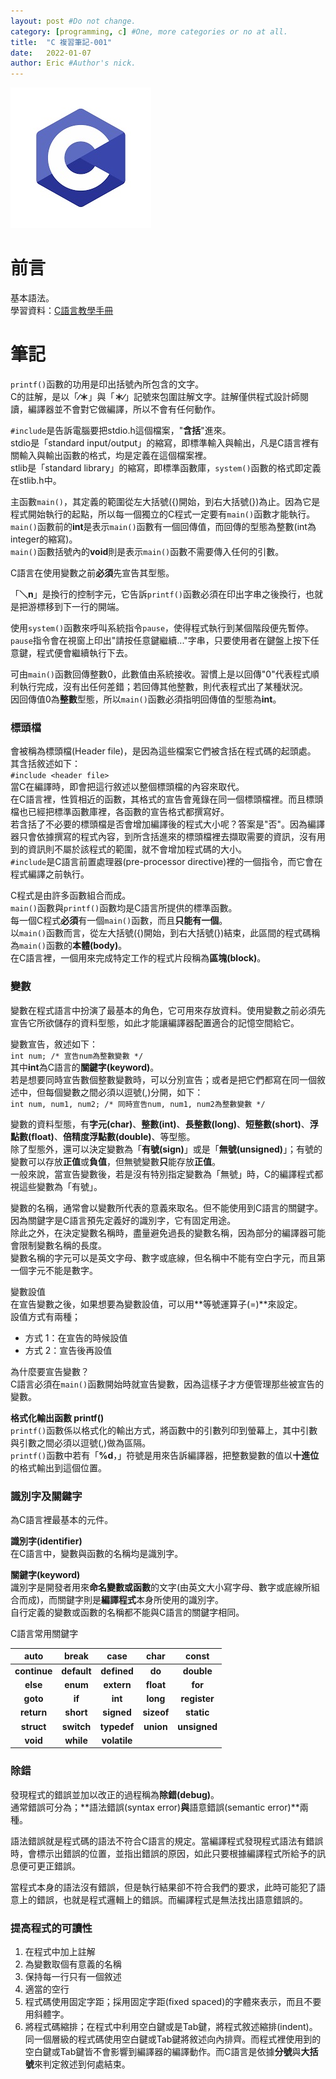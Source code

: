 ```yaml
---
layout: post #Do not change.
category: [programming, c] #One, more categories or no at all.
title:  "C 複習筆記-001"
date:   2022-01-07
author: Eric #Author's nick.
---
```


<a href="/assets/img/posts/clogo.jpg" data-lity class="sx-center">
  <img src="/assets/img/posts/clogo_thumb.jpg"/>
</a>

# 前言 #
基本語法。  
學習資料：[C語言教學手冊](https://www.books.com.tw/products/0010360466 "Title")

# 筆記 #
`printf()`函數的功用是印出括號內所包含的文字。  
C的註解，是以「**∕＊**」與「**＊∕**」記號來包圍註解文字。註解僅供程式設計師閱讀，編譯器並不會對它做編譯，所以不會有任何動作。  

`#include`是告訴電腦要把stdio.h這個檔案，"**含括**"進來。  
stdio是「standard input/output」的縮寫，即標準輸入與輸出，凡是C語言裡有關輸入與輸出函數的格式，均是定義在這個檔案裡。  
stlib是「standard library」的縮寫，即標準函數庫，`system()`函數的格式即定義在stlib.h中。  

主函數`main()`，其定義的範圍從左大括號({)開始，到右大括號(})為止。因為它是程式開始執行的起點，所以每一個獨立的C程式一定要有`main()`函數才能執行。  
`main()`函數前的**int**是表示`main()`函數有一個回傳值，而回傳的型態為整數(int為integer的縮寫)。  
`main()`函數括號內的**void**則是表示`main()`函數不需要傳入任何的引數。  

C語言在使用變數之前**必須**先宣告其型態。  

「**＼n**」是換行的控制字元，它告訴`printf()`函數必須在印出字串之後換行，也就是把游標移到下一行的開端。  

使用`system()`函數來呼叫系統指令`pause`，使得程式執行到某個階段便先暫停。`pause`指令會在視窗上印出"請按任意鍵繼續..."字串，只要使用者在鍵盤上按下任意鍵，程式便會繼續執行下去。  

可由`main()`函數回傳整數0，此數值由系統接收。習慣上是以回傳"0"代表程式順利執行完成，沒有出任何差錯；若回傳其他整數，則代表程式出了某種狀況。  
因回傳值0為**整數**型態，所以`main()`函數必須指明回傳值的型態為**int**。  

### 標頭檔 ###
會被稱為標頭檔(Header file)，是因為這些檔案它們被含括在程式碼的起頭處。  
其含括敘述如下：  
```#include <header file>```  
當C在編譯時，即會把這行敘述以整個標頭檔的內容來取代。  
在C語言裡，性質相近的函數，其格式的宣告會蒐錄在同一個標頭檔裡。而且標頭檔也已經把標準函數庫裡，各函數的宣告格式都撰寫好。  
若含括了不必要的標頭檔是否會增加編譯後的程式大小呢？答案是"否"。因為編譯器只會依據撰寫的程式內容，到所含括進來的標頭檔裡去擷取需要的資訊，沒有用到的資訊則不屬於該程式的範圍，就不會增加程式碼的大小。  
`#include`是C語言前置處理器(pre-processor directive)裡的一個指令，而它會在程式編譯之前執行。  

C程式是由許多函數組合而成。  
`main()`函數與`printf()`函數均是C語言所提供的標準函數。  
每一個C程式**必須**有一個`main()`函數，而且**只能有一個**。  
以`main()`函數而言，從左大括號({)開始，到右大括號(})結束，此區間的程式碼稱為`main()`函數的**本體(body)**。  
在C語言裡，一個用來完成特定工作的程式片段稱為**區塊(block)**。  

### 變數 ###
變數在程式語言中扮演了最基本的角色，它可用來存放資料。使用變數之前必須先宣告它所欲儲存的資料型態，如此才能讓編譯器配置適合的記憶空間給它。  

變數宣告，敘述如下：  
```int num; /* 宣告num為整數變數 */```  
其中**int**為C語言的**關鍵字(keyword)**。  
若是想要同時宣告數個整數變數時，可以分別宣告；或者是把它們都寫在同一個敘述中，但每個變數之間必須以逗號(,)分開，如下：  
``` int num, num1, num2; /* 同時宣告num, num1, num2為整數變數 */ ```  

變數的資料型態，有**字元(char)**、**整數(int)**、**長整數(long)**、**短整數(short)**、**浮點數(float)**、**倍精度浮點數(double)**、等型態。  
除了型態外，還可以決定變數為「**有號(sign)**」或是「**無號(unsigned)**」；有號的變數可以存放**正值**或**負值**，但無號變數**只**能存放**正值**。  
一般來說，當宣告變數後，若是沒有特別指定變數為「無號」時，C的編譯程式都視這些變數為「有號」。  

變數的名稱，通常會以變數所代表的意義來取名。但不能使用到C語言的關鍵字。因為關鍵字是C語言預先定義好的識別字，它有固定用途。  
除此之外，在決定變數名稱時，盡量避免過長的變數名稱，因為部分的編譯器可能會限制變數名稱的長度。  
變數名稱的字元可以是英文字母、數字或底線，但名稱中不能有空白字元，而且第一個字元不能是數字。  

變數設值  
在宣告變數之後，如果想要為變數設值，可以用**等號運算子(=)**來設定。  
設值方式有兩種；
- 方式 1：在宣告的時候設值
- 方式 2：宣告後再設值

為什麼要宣告變數？  
C語言必須在`main()`函數開始時就宣告變數，因為這樣子才方便管理那些被宣告的變數。  

**格式化輸出函數 printf()**  
`printf()`函數係以格式化的輸出方式，將函數中的引數列印到螢幕上，其中引數與引數之間必須以逗號(,)做為區隔。  
`printf()`函數中若有「**%d**，」符號是用來告訴編譯器，把整數變數的值以**十進位**的格式輸出到這個位置。  

### 識別字及關鍵字 ###
為C語言裡最基本的元件。  

**識別字(identifier)**  
在C語言中，變數與函數的名稱均是識別字。  

**關鍵字(keyword)**  
識別字是開發者用來**命名變數或函數**的文字(由英文大小寫字母、數字或底線所組合而成)，而關鍵字則是**編譯程式**本身所使用的識別字。  
自行定義的變數或函數的名稱都不能與C語言的關鍵字相同。  

C語言常用關鍵字  

| auto | break | case | char | const |
| :-: | :-: | :-: | :-: | :-: |
| **continue** | **default** | **defined** | **do** | **double** |
| **else** | **enum** | **extern** | **float** | **for** |
| **goto** | **if** | **int** | **long** | **register** |
| **return** | **short** | **signed** | **sizeof** | **static** |
| **struct** | **switch** | **typedef** | **union** | **unsigned** |
| **void** | **while** | **volatile** | | |

### 除錯 ###
發現程式的錯誤並加以改正的過程稱為**除錯(debug)**。  
通常錯誤可分為；**語法錯誤(syntax error)**與**語意錯誤(semantic error)**兩種。  

語法錯誤就是程式碼的語法不符合C語言的規定。當編譯程式發現程式語法有錯誤時，會標示出錯誤的位置，並指出錯誤的原因，如此只要根據編譯程式所給予的訊息便可更正錯誤。  

當程式本身的語法沒有錯誤，但是執行結果卻不符合我們的要求，此時可能犯了語意上的錯誤，也就是程式邏輯上的錯誤。而編譯程式是無法找出語意錯誤的。  

### 提高程式的可讀性 ###
1. 在程式中加上註解
2. 為變數取個有意義的名稱
3. 保持每一行只有一個敘述
4. 適當的空行
5. 程式碼使用固定字距；採用固定字距(fixed spaced)的字體來表示，而且不要用斜體字。
6. 將程式碼縮排；在程式中利用空白鍵或是Tab鍵，將程式敘述縮排(indent)。同一個層級的程式碼使用空白鍵或Tab鍵將敘述向內排齊。而程式裡使用到的空白鍵或Tab鍵皆不會影響到編譯器的編譯動作。而C語言是依據**分號**與**大括號**來判定敘述到何處結束。
